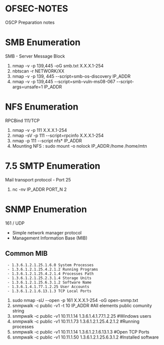 # OFSEC-NOTES

OSCP Preparation notes

# SMB Enumeration

SMB - Server Message Block 

1. nmap -v -p 139,445 -oG smb.txt X.X.X.1-254
2. nbtscan -r NETWORK/XX
3. nmap -v -p 139, 445 --script=smb-os-discovery IP_ADDR
4. nmap -v -p 139,445 --script=smb-vuln-ms08-067 --script-args=unsafe=1 IP_ADDR

# NFS Enumeration

RPCBind 111/TCP

1. nmap -v -p 111 X.X.X.1-254
2. nmap -sV -p 111 --script=rpcinfo X.X.X.1-254
3. nmap -p 111 --script nfs* IP_ADDR
4. Mounting NFS : sudo mount -o nolock IP_ADDR:/home /home/mtn

# 7.5 SMTP Enumeration

Mail transport protocol - Port 25

1. nc -nv IP_ADDR PORT_N
2

# SNMP Enumeration

161 / UDP

 - Simple network manager protocol
 - Management Information Base (MIB)

 ## Common MIB

	 - 1.3.6.1.2.1.25.1.6.0 System Processes
	 - 1.3.6.1.2.1.25.4.2.1.2 Running Programs
	 - 1.3.6.1.2.1.25.4.2.1.4 Processes Path
	 - 1.3.6.1.2.1.25.2.3.1.4 Storage Units
	 - 1.3.6.1.2.1.25.6.3.1.2 Software Name
	 - 1.3.6.1.4.1.77.1.2.25 User Accounts
	 - 1.3.6.1.2.1.6.13.1.3 TCP Local Ports

1. sudo nmap -sU --open -p 161 X.X.X.1-254 -oG open-snmp.txt
2. snmpwalk -c public -v1 -t 10 IP_ADDR                 #All elements public comunity string
3. snmpwalk -c public -v1 10.11.1.14 1.3.6.1.4.1.77.1.2.25  #Windows users
4. snmpwalk -c public -v1 10.11.1.73 1.3.6.1.2.1.25.4.2.1.2 #Running processes
5. snmpwalk -c public -v1 10.11.1.14 1.3.6.1.2.1.6.13.1.3   #Open TCP Ports
6. snmpwalk -c public -v1 10.11.1.50 1.3.6.1.2.1.25.6.3.1.2 #Installed software
